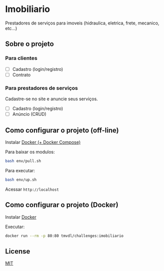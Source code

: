# Imobiliario

Prestadores de serviços para imoveis (hidraulica, eletrica, frete, mecanico, etc...)

## Sobre o projeto

### Para clientes

- [ ] Cadastro (login/registro)
- [ ] Contrato

### Para prestadores de serviços

Cadastre-se no site e anuncie seus serviços.

- [ ] Cadastro (login/registro)
- [ ] Anúncio (CRUD)

## Como configurar o projeto (off-line)

Instalar [Docker (+ Docker Compose)](https://www.docker.com/)

Para baixar os modulos:

```sh
bash env/pull.sh 
```

Para executar:

```sh
bash env/up.sh 
```

Acessar `http://localhost`

## Como configurar o projeto (Docker)

Instalar [Docker](https://www.docker.com/)

Executar:

```sh
docker run --rm -p 80:80 tmvdl/challenges:imobiliario
```

## License

[MIT](./LICENSE)
